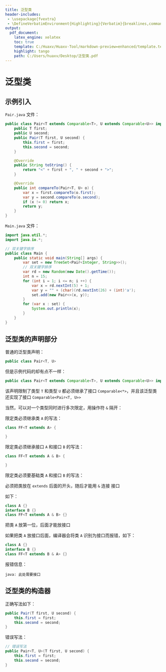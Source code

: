 ```yaml
---
title: 泛型类
header-includes:
 - \usepackage{fvextra}
 - \DefineVerbatimEnvironment{Highlighting}{Verbatim}{breaklines,commandchars=\\\{\}}
output:
  pdf_document:
    latex_engine: xelatex
    toc: true
    template: C:/Huaxv/Huaxv-Tool/markdown-preview=enhanced/template.tex
    highlight: tango
    path: C:/Users/huaxv/Desktop/泛型类.pdf
---
```


# 泛型类

## 示例引入

`Pair.java` 文件：

```java
public class Pair<T extends Comparable<T>, U extends Comparable<U>> implements Comparable<Pair<T, U>> {
    public T first;
    public U second;
    public Pair(T first, U second) {
        this.first = first;
        this.second = second;
    }

    @Override
    public String toString() {
        return "<" + first + ", " + second + ">";
    }

    @Override
    public int compareTo(Pair<T, U> o) {
        var x = first.compareTo(o.first);
        var y = second.compareTo(o.second);
        if (x != 0) return x;
        return y;
    }
}
```

`Main.java` 文件：

```java
import java.util.*;
import java.io.*;

// 双关键字排序
public class Main {
    public static void main(String[] args) {
        var set = new TreeSet<Pair<Integer, String>>();
        // 双关键字排序
        var rd = new Random(new Date().getTime());
        int n = 15;
        for (int i = 1; i <= n; i ++) {
            var x = rd.nextInt(5) + 1;
            var y = "" + (char)(rd.nextInt(26) + (int)'a');
            set.add(new Pair<>(x, y));
        }
        for (var x : set) {
            System.out.println(x);
        }
    }
}
```

## 泛型类的声明部分

普通的泛型类声明：

```java
public class Pair<T, U>
```

但是示例代码的却有点不一样：

```java
public class Pair<T extends Comparable<T>, U extends Comparable<U>> implements Comparable<Pair<T, U>>
```

该声明限制了类型 `T` 和类型 `U` 都必须继承了接口 `Comparable<*>`，并且该泛型类还实现了接口 `Comparable<Pair<T, U>>`

当然，可以对一个类型同时进行多次限定，用操作符 `&` 隔开：

限定类必须继承类 `A` 的写法：

```java
class FF<T extends A> {

}
```

限定类必须继承接口 `A` 和接口 `B` 的写法：

```java
class FF<T extends A & B> {

}
```

限定类必须要基础类 `A` 和接口 `B` 的写法：

必须把类放在 `extends` 后面的开头，随后才能用 `&` 连接 接口

如下：

```java
class A {}
interface B {}
class FF<T extends A & B> {}
```

把类 `A` 放第一位，后面才能放接口

如果把类 `A` 放接口后面，编译器会将类 `A` 识别为接口而报错，如下：

```java
class A {}
interface B {}
class FF<T extends B & A> {}
```

报错信息：

```
java: 此处需要接口
```

## 泛型类的构造器

正确写法如下：

```java
public Pair(T first, U second) {
    this.first = first;
    this.second = second;
}
```

错误写法：

```java
// 错误写法
public Pair<T, U>(T first, U second) {
    this.first = first;
    this.second = second;
}
```
